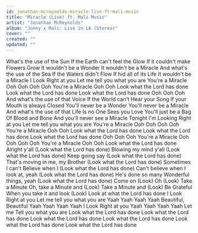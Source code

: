 ```yaml
---
id: jonathan-mcreynolds-miracle-live-ft-mali-music
title: "Miracle (Live) ft. Mali Music"
artist: "Jonathan McReynolds"
album: "Jonny x Mali: Live in LA (Stereo)"
cover: ""
created: ""
updated: ""
---
```


What's the use of the Sun
If the Earth can't feel the Glow
If it couldn't make Flowers Grow
It wouldn't be a Wonder
It wouldn't be a Miracle
And what's the use of the Sea
If the Waters didn't Flow
If hid all of its Life
It wouldn't be a Miracle
I Look Right at you
Let me tell you what you are
You're a Miracle
Ooh Ooh Ooh Ooh
You're a Miracle
Ooh Ooh
Look what the Lord has done
Look what the Lord has done
Look what the Lord has done
Ooh Ooh Ooh
And what's the use of that Voice
If the World can't Hear your Song
If your Mouth is always Closed
You'll never be a Wonder
You'll never be a Miracle
And what's the use of that Life
Is no One Sees you Love
You'll just be a Bag
Of Blood and Bone
And you'll never see a Miracle
Tonight
I'm Looking Right at you
Let me tell you what you are
You're a Miracle
Ooh Ooh Ooh Ooh
You're a Miracle
Ooh Ooh
Look what the Lord has done
Look what the Lord has done
Look what the Lord has done
Ooh Ooh Ooh
You're a Miracle
Ooh Ooh Ooh Ooh
You're a Miracle
Ooh Ooh
Look what the Lord has done
Alright y'all
(Look what the Lord has done)
Blowing my mind y'all
(Look what the Lord has done)
Keep going say
(Look what the Lord has done)
That's moving in me, my Brother
(Look what the Lord has done)
Sometimes I can't Believe when I
(Look what the Lord has done)
Can't believe when I look at, yeah
(Look what the Lord has done)
He's done so many
Wonderful things, yeah
(Look what the Lord has done)
Come on (Look) Oh (Look)
Take a Minute
Oh, take a Minute and (Look)
Take a Minute and (Look)
Be Grateful
When you take it and look (Look)
Look at what the Lord has done
I Look Right at you
Let me tell you what you are
Yaah Yaah Yaah Yaah
Beautiful, Beautiful
Yaah Yaah Yaah Yaah
I Look Right at you
Yaah Yaah Yaah Yaah
Let me Tell you what you are
Look what the Lord has done
Look what the Lord has done
Look what the Lord has done
Look what the Lord has done
Look what the Lord has done
Look what the Lord has done